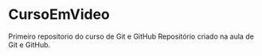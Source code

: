 # CursoEmVideo
 Primeiro repositorio do curso de Git e GitHub
Repositório criado na aula de Git e GitHub.